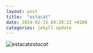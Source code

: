 ```yaml
---
layout: post
title:  "estacat"
date: 2024-02-15 09:20:22 +0100
categories: jekyll update
---
```





![estacat]()*estacat*&nbsp;



[jekyll-docs]: https://jekyllrb.com/docs/home
[jekyll-gh]:   https://github.com/jekyll/jekyll
[jekyll-talk]: https://talk.jekyllrb.com/
